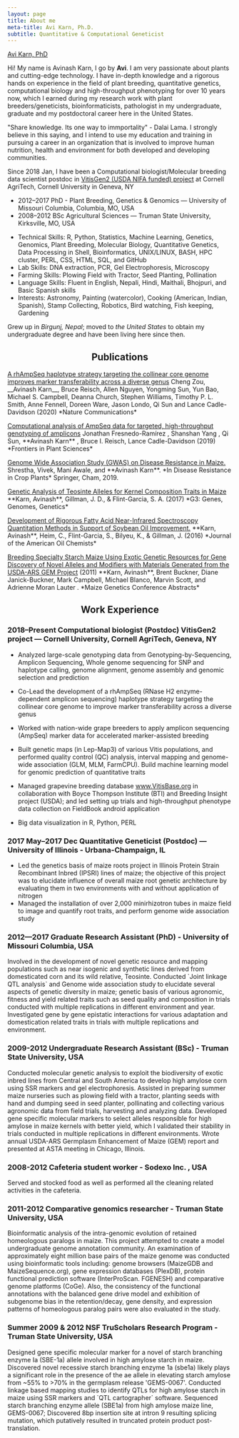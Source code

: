 ```yaml
---
layout: page
title: About me
meta-title: Avi Karn, Ph.D.
subtitle: Quantitative & Computational Geneticist
---
```


<div id="aboutme-section">

<div class="LI-profile-badge"  data-version="v1" data-size="large" data-locale="en_US" data-type="horizontal" data-theme="light" data-vanity="avikarn"><a class="LI-simple-link" href='https://www.linkedin.com/in/avikarn?trk=profile-badge'>Avi Karn, PhD</a></div>

 
<script type="text/javascript" src="https://platform.linkedin.com/badges/js/profile.js" async defer></script>

<p class="about-text">
<span class="fa fa-briefcase about-icon"></span>
Hi! My name is Avinash Karn, I go by <strong>Avi</strong>. I am very passionate about plants and cutting-edge technology. I have in-depth knowledge and a rigorous hands on experience in the field of plant breeding, quantitative genetics, computational biology and high-throughput phenotyping for over 10 years now, which I earned during my research work with plant breeders/geneticists, bioinformaticists, pathologist in my undergraduate, graduate and my postdoctoral career here in the United States.
</p>

<p class="about-text">
<span class="fa fa-heart about-icon"></span>
"Share knowledge. Its one way to immportality" - Dalai Lama. 
I strongly believe in this saying, and I intend to use my education and training in pursuing a career in an organization that is involved to improve human nutrition, health and environment for both developed and developing communities.
</p>

<p class="about-text">
<span class="fa fa-briefcase about-icon"></span>
Since 2018 Jan, I have been a Computational biologist/Molecular breeding data scientist postdoc in <a href="http://www.vitisgen2.org/"> VitisGen2 (USDA NIFA funded) project</a> at Cornell AgriTech, Cornell University in Geneva, NY
</p>
 
<p class="about-text">
<span class="fa fa-graduation-cap about-icon"></span>
<ul>
 <li> 2012–2017 PhD - Plant Breeding, Genetics & Genomics — University of Missouri Columbia, Columbia, MO, USA</li>
 <li> 2008–2012 BSc Agricultural Sciences — Truman State University, Kirksville, MO, USA </li>
</ul>
</p>

<p class="about-text">
<span class="fa fa-code about-icon"></span>
<ul>
 <li>Technical Skills: R, Python, Statistics, Machine Learning, Genetics, Genomics, Plant Breeding, Molecular Biology, Quantitative Genetics, Data Processing in Shell, Bioinformatics, UNIX/LINUX, BASH, HPC cluster, PERL, CSS, HTML, SQL, and GitHub </li>
 <li>Lab Skills: DNA extraction, PCR, Gel Electrophoresis, Microscopy </li>
 <li>Farming Skills: Plowing Field with Tractor, Seed Planting, Pollination</li>
 <li>Language Skills: Fluent in English, Nepali, Hindi, Maithali, Bhojpuri, and Basic Spanish skills </li> 
 <li>Interests: Astronomy, Painting (watercolor), Cooking (American, Indian, Spanish), Stamp Collecting, Robotics,    Bird watching, Fish keeping, Gardening </li>
</ul>
</p>

<p class="about-text">
<span class="fa fa-globe about-icon"></span>
Grew up in <i>Birgunj, Nepal</i>; moved to <i>the United States</i> to obtain my undergraduate degree and have been living here since then.
</p>


<center> <h2> Publications </h2> </center> 

<p>
<a href="https://www.nature.com/articles/s41467-019-14280-1"> A rhAmpSeq haplotype strategy targeting the collinear core genome improves marker transferability across a diverse genus</a>
Cheng Zou, __Avinash Karn__, Bruce Reisch, Allen Nguyen, Yongming Sun, Yun Bao, Michael S. Campbell, Deanna Church, Stephen Williams, Timothy P. L. Smith, Anne Fennell, Doreen Ware, Jason Londo, Qi Sun and Lance Cadle-Davidson
(2020) *Nature Communications*
</p>

<p>
<a href="https://www.frontiersin.org/articles/10.3389/fpls.2019.00599/full">Computational analysis of AmpSeq data for targeted, high-throughput genotyping of amplicons</a>
Jonathan Fresnedo-Ramírez , Shanshan Yang , Qi Sun, **Avinash Karn** , Bruce I. Reisch, Lance Cadle-Davidson (2019)
*Frontiers in Plant Sciences*
</p>

<p>
<a href="https://link.springer.com/chapter/10.1007/978-3-030-20728-1_6">Genome Wide Association Study (GWAS) on Disease Resistance in Maize. </a> Shrestha, Vivek, Mani Awale, and **Avinash Karn**. *In Disease Resistance in Crop Plants* Springer, Cham, 2019.
</p>

<p>
<a href="https://www.g3journal.org/content/7/4/1157.abstract"> Genetic Analysis of Teosinte Alleles for Kernel Composition Traits in Maize</a> **Karn, Avinash**, Gillman, J. D., & Flint-Garcia, S. A. (2017) 
*G3: Genes, Genomes, Genetics*
</p>

<p>
<a href="https://link.springer.com/article/10.1007/s11746-016-2916-4"> Development of Rigorous Fatty Acid Near-Infrared Spectroscopy Quantitation Methods in Support of Soybean Oil Improvement.</a>
**Karn, Avinash**, Heim, C., Flint-Garcia, S., Bilyeu, K., & Gillman, J. (2016)
*Journal of the American Oil Chemists*
</p>

<p>
<a href="https://www.ars.usda.gov/research/publications/publication/?seqNo115=263955">Breeding Specialty Starch Maize Using Exotic Genetic Resources for Gene Discovery of Novel Alleles and Modifiers with Materials Generated from the USDA-ARS GEM Project</a>  (2011)
**Karn, Avinash**, Brent Buckner, Diane Janick-Buckner, Mark Campbell, Michael Blanco, Marvin Scott, and Adrienne Moran Lauter .
*Maize Genetics Conference Abstracts*
</p>

<center> <h2> Work Experience </h2> </center>


<h3>2018–Present Computational biologist (Postdoc) VitisGen2 project — Cornell University, Cornell AgriTech, Geneva, NY </h3>

 - Analyzed large-scale genotyping data from Genotyping-by-Sequencing, Amplicon Sequencing, Whole genome sequencing for SNP and haplotype calling, genome alignment, genome assembly and genomic selection and prediction

- Co-Lead the development of a rhAmpSeq (RNase H2 enzyme-dependent amplicon sequencing) haplotype strategy targeting the collinear core genome to improve marker transferability across a diverse genus

- Worked with nation-wide grape breeders to apply amplicon sequencing (AmpSeq) marker data for accelerated marker-assisted breeding

- Built genetic maps (in Lep-Map3) of various Vitis populations, and performed quality control (QC) analysis, interval mapping and genome-wide association (GLM, MLM, FarmCPU). Build machine learning model for genomic prediction of quantitative traits

- Managed grapevine breeding database www.VitisBase.org in collaboration with Boyce Thompson Institute (BTI) and Breeding Insight project (USDA); and led setting up trials and high-throughput phenotype data collection on FieldBook android application

- Big data visualization in R, Python, PERL

<h3> 2017 May–2017 Dec Quantitative Geneticist (Postdoc) — University of Illinois - Urbana-Champaign, IL </h3>

- Led the genetics basis of maize roots project in Illinois Protein Strain Recombinant Inbred (IPSRI) lines of maize; the objective of this project was to elucidate influence of overall maize root genetic architecture by evaluating them in two environments with and without application of nitrogen
- Managed the installation of over 2,000 minirhizotron tubes in maize field to image and quantify root traits, and perform genome wide association study

<h3>  2012—2017 Graduate Research Assistant (PhD) - University of Missouri Columbia, USA </h3>
<p>
Involved in the development of novel genetic resource and mapping populations such as near isogenic and synthetic lines derived from domesticated corn and its wild relative, Teosinte. Conducted `Joint linkage QTL analysis` and Genome wide association study to elucidate several aspects of genetic diversity in maize; genetic basis of various agronomic, fitness and yield related traits such as seed quality and composition in trials conducted with multiple replications in different environment and year. Investigated gene by gene epistatic interactions for various adaptation and domestication related traits in trials with multiple replications and environment.
</p>

<h3>  2009-2012 Undergraduate Research Assistant (BSc) - Truman State University, USA </h3>
<p>
Conducted molecular genetic analysis to exploit the biodiversity of exotic inbred lines from Central and South America to develop high amylose corn using SSR markers and gel electrophoresis. Assisted in preparing summer maize nurseries such as plowing field with a tractor, planting seeds with hand and dumping seed in seed planter, pollinating and collecting various agronomic data from field trials, harvesting and analyzing data. Developed gene specific molecular markers to select alleles responsible for high amylose in maize kernels with better yield, which I validated their stability in trials conducted in multiple replications in different environments. Wrote annual USDA-ARS Germplasm Enhancement of Maize (GEM) report and presented at ASTA meeting in Chicago, Illinois. 
</p>

<h3>  2008-2012 Cafeteria student worker - Sodexo Inc. , USA </h3>
<p>
Served and stocked food as well as performed all the cleaning related activities in the cafeteria.
</p>

<h3>  2011-2012 Comparative genomics researcher - Truman State University, USA </h3>
<p>
Bioinformatic analysis of the intra-genomic evolution of retained homeologous paralogs in maize. This project attempted to create a model undergraduate genome annotation community. An examination of approximately eight million base pairs of the maize genome was conducted using bioinformatic tools including: genome browsers (MaizeGDB and MaizeSequence.org), gene expression databases (PlexDB), protein functional prediction software (InterProScan. FGENESH) and comparative genome platforms (CoGe). Also, the consistency of the functional annotations with the balanced gene drive model and exhibition of subgenome bias in the retention/decay, gene density, and expression patterns of homeologous paralog pairs were also evaluated in the study.
</p>

<h3>  Summer 2009 & 2012 NSF TruScholars Research Program - Truman State University, USA </h3>
<p>
Designed gene specific molecular marker for a novel of starch branching enzyme Ia (SBE-1a) allele involved in high amylose starch in maize. Discovered novel recessive starch branching enzyme 1a (sbe1a) likely plays a significant role in the presence of the ae allele in elevating starch amylose from ~55% to >70% in the germplasm release 'GEMS-0067'. Conducted linkage based mapping studies to identify QTLs for high amylose starch in maize using SSR markers and `QTL cartographer` software. Sequenced starch branching enzyme allele (SBE1a) from high amylose maize line, GEMS-0067; Discovered 8bp insertion site at intron 9 resulting splicing mutation, which putatively resulted in truncated protein product post-translation.
</p>

</div>

<!--- Google--->
<script>
     (adsbygoogle = window.adsbygoogle || []).push({
          google_ad_client: "ca-pub-5126027065024936",
          enable_page_level_ads: true
     });
</script>

<!-- Global site tag (gtag.js) - Google Analytics -->
<script async src="https://www.googletagmanager.com/gtag/js?id=UA-123359651-1"></script>
<script>
  window.dataLayer = window.dataLayer || [];
  function gtag(){dataLayer.push(arguments);}
  gtag('js', new Date());
  gtag('config', 'UA-123359651-1');
</script>
<script async src="//pagead2.googlesyndication.com/pagead/js/adsbygoogle.js"></script>
